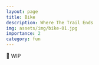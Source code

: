 ```yaml
---
layout: page
title: Bike
description: Where The Trail Ends
img: assets/img/bike-01.jpg
importance: 2
category: fun
---
```


🚧 WIP
